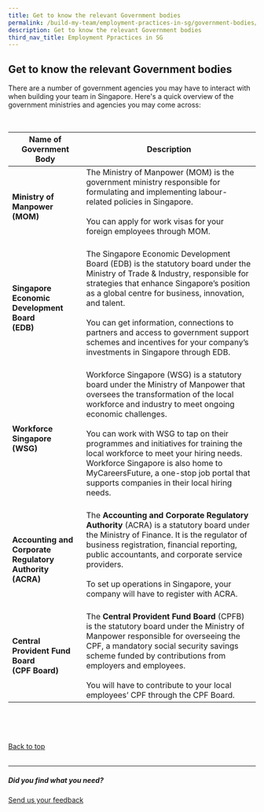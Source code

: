 ```yaml
---
title: Get to know the relevant Government bodies
permalink: /build-my-team/employment-practices-in-sg/government-bodies/
description: Get to know the relevant Government bodies
third_nav_title: Employment Ppractices in SG
---
```

## Get to know the relevant Government bodies


There are a number of government agencies you may have to interact with when building your team in Singapore. 
Here's a quick overview of the government ministries and agencies you may come across:

<br>


| Name of Government Body | Description | 
| -------- | -------- |
| **Ministry of Manpower (MOM)**  | The Ministry of Manpower (MOM) is the government ministry responsible for formulating and implementing labour-related policies in Singapore. <br><br> You can apply for work visas for your foreign employees through MOM.<br> <br>| 
| **Singapore Economic Development Board <br>(EDB)** | The Singapore Economic Development Board (EDB) is the statutory board under the Ministry of Trade &amp; Industry, responsible for strategies that enhance Singapore’s position as a global centre for business, innovation, and talent. <br><br>You can get information, connections to partners and access to government support schemes and incentives for your company’s investments in Singapore through EDB.<br><br>|
|**Workforce Singapore <br> (WSG)**  | Workforce Singapore (WSG) is a statutory board under the Ministry of Manpower that oversees the transformation of the local workforce and industry to meet ongoing economic challenges. <br> <br>You can work with WSG to tap on their programmes and initiatives for training the local workforce to meet your hiring needs. Workforce Singapore is also home to MyCareersFuture, a one-stop job portal that supports companies in their local hiring needs.<br><br> |
| **Accounting and Corporate Regulatory Authority <br> (ACRA)** | The **Accounting and Corporate Regulatory Authority** (ACRA) is a statutory board under the Ministry of Finance. It is the regulator of business registration, financial reporting, public accountants, and corporate service providers. <br><br>To set up operations in Singapore, your company will have to register with ACRA.<br><br> |
| **Central Provident Fund Board <br> (CPF Board)** | The **Central Provident Fund Board** (CPFB) is the statutory board under the Ministry of Manpower responsible for overseeing the CPF, a mandatory social security savings scheme funded by contributions from employers and employees. <br><br>You will have to contribute to your local employees’ CPF through the CPF Board.<br>|

<br>
<br>
<br>

[Back to top](#get-to-know-the-relevant-government-bodies)<br><br>

<hr>

##### Did you find what you need?
[Send us your feedback](https://form.gov.sg/642693623cb98f001239be0d)